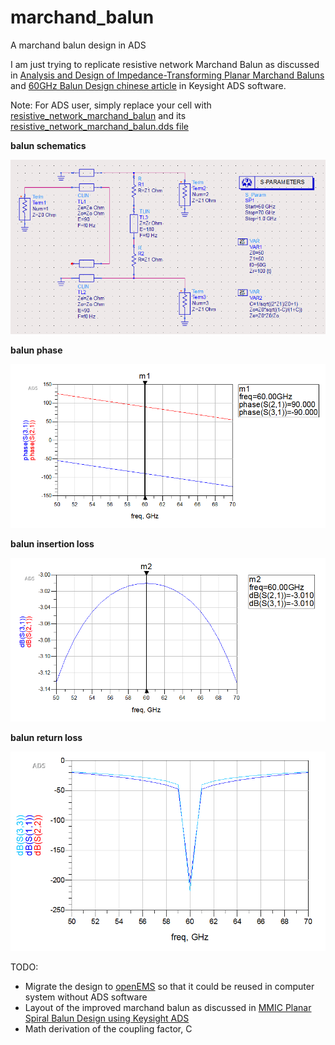 # marchand_balun
A marchand balun design in ADS

I am just trying to replicate resistive network Marchand Balun as discussed in [Analysis and Design of Impedance-Transforming Planar Marchand Baluns](http://sci-hub.tw/https://ieeexplore.ieee.org/document/903108) and [60GHz Balun Design chinese article](https://sites.google.com/site/emfile01/mmic-lun-wen_2012qiu/60GHz%20Marchand%20Balum%E5%9F%BA%E6%9C%AC%E8%A8%AD%E8%A8%88_watermark.pdf) in Keysight ADS software.

Note: For ADS user, simply replace your cell with [resistive_network_marchand_balun](./resistive_network_marchand_balun) and its [resistive_network_marchand_balun.dds file](./resistive_network_marchand_balun.dds)

**balun schematics**

![balun_schematics](./balun_schematics.png)

**balun phase**

![balun_phase](./balun_phase.png)

**balun insertion loss**

![balun_insertion_loss](./balun_insertion_loss.png)

**balun return loss**

![balun_return_loss](./balun_return_loss.png)


TODO:

- Migrate the design to [openEMS](https://github.com/thliebig/openEMS-Project) so that it could be reused in computer system without ADS software
- Layout of the improved marchand balun as discussed in [MMIC Planar Spiral Balun Design using Keysight ADS](https://youtu.be/rPTjrR7D9j0)
- Math derivation of the coupling factor, C
